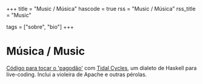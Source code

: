 +++
title = "Music / Música"
hascode = true
rss = "Music / Música"
rss_title = "Music"

tags = ["sobre", "bio"]
+++

# Música / Music

[Código para tocar o 'pagodão'](https://github.com/fargolo/pagodera) com [Tidal Cycles](https://tidalcycles.org/index.php/Welcome), um dialeto de Haskell para live-coding. Inclui a violeira de Apache e outras pérolas.  